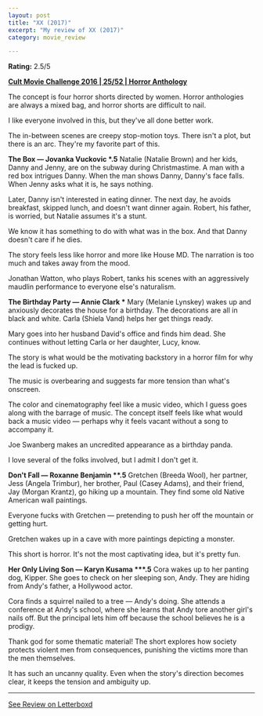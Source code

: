 ```yaml
---
layout: post
title: "XX (2017)"
excerpt: "My review of XX (2017)"
category: movie_review

---
```


**Rating:** 2.5/5

<b><a href="https://boxd.it/q7ygw/detail" rel="nofollow">Cult Movie Challenge 2016 | 25/52 | Horror Anthology</a></b>

The concept is four horror shorts directed by women. Horror anthologies are always a mixed bag, and horror shorts are difficult to nail.

I like everyone involved in this, but they've all done better work.

The in-between scenes are creepy stop-motion toys. There isn't a plot, but there is an arc. They're my favorite part of this.


<b>The Box — Jovanka Vuckovic *.5</b>
Natalie (Natalie Brown) and her kids, Danny and Jenny, are on the subway during Christmastime. A man with a red box intrigues Danny. When the man shows Danny, Danny's face falls. When Jenny asks what it is, he says nothing.

Later, Danny isn't interested in eating dinner. The next day, he avoids breakfast, skipped lunch, and doesn't want dinner again. Robert, his father, is worried, but Natalie assumes it's a stunt.

We know it has something to do with what was in the box. And that Danny doesn't care if he dies.

The story feels less like horror and more like House MD. The narration is too much and takes away from the mood.

Jonathan Watton, who plays Robert, tanks his scenes with an aggressively maudlin performance to everyone else's naturalism.


<b>The Birthday Party — Annie Clark *</b>
Mary (Melanie Lynskey) wakes up and anxiously decorates the house for a birthday. The decorations are all in black and white. Carla (Shiela Vand) helps her get things ready.

Mary goes into her husband David's office and finds him dead. She continues without letting Carla or her daughter, Lucy, know.

The story is what would be the motivating backstory in a horror film for why the lead is fucked up.

The music is overbearing and suggests far more tension than what's onscreen.

The color and cinematography feel like a music video, which I guess goes along with the barrage of music. The concept itself feels like what would back a music video — perhaps why it feels vacant without a song to accompany it.

Joe Swanberg makes an uncredited appearance as a birthday panda.

I love several of the folks involved, but I admit I don't get it.


<b>Don't Fall — Roxanne Benjamin **.5</b>
Gretchen (Breeda Wool), her partner, Jess (Angela Trimbur), her brother, Paul (Casey Adams), and their friend, Jay (Morgan Krantz), go hiking up a mountain. They find some old Native American wall paintings.

Everyone fucks with Gretchen — pretending to push her off the mountain or getting hurt.

Gretchen wakes up in a cave with more paintings depicting a monster. 

This short is horror. It's not the most captivating idea, but it's pretty fun.


<b>Her Only Living Son — Karyn Kusama ***.5</b>
Cora wakes up to her panting dog, Kipper. She goes to check on her sleeping son, Andy. They are hiding from Andy's father, a Hollywood actor.

Cora finds a squirrel nailed to a tree — Andy's doing. She attends a conference at Andy's school, where she learns that Andy tore another girl's nails off. But the principal lets him off because the school believes he is a prodigy.

Thank god for some thematic material! The short explores how society protects violent men from consequences, punishing the victims more than the men themselves.

It has such an uncanny quality. Even when the story's direction becomes clear, it keeps the tension and ambiguity up.

<hr>

[See Review on Letterboxd](https://boxd.it/5RfCJP)
